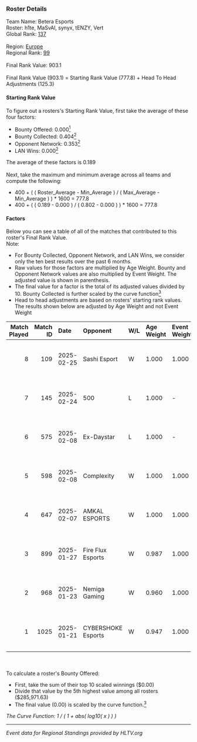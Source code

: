 ### Roster Details<br />
Team Name: Betera Esports<br />
Roster: h1te, MaSvAl, synyx, tENZY, Vert<br />
Global Rank: [137](../../standings_global_2025_02_28.md)<br />
<br />
Region: [Europe]( ../../standings_europe_2025_02_28.md)<br />
Regional Rank: [99]( ../../standings_europe_2025_02_28.md)<br />
<br />
Final Rank Value:  903.1<br />
<br />
Final Rank Value (903.1) = Starting Rank Value (777.8) + Head To Head Adjustments (125.3)<br />

#### Starting Rank Value<br />
To figure out a rosters's Starting Rank Value, first take the average of these four factors:<br />
- Bounty Offered: 0.000[<sup>1</sup>](#table2)
- Bounty Collected: 0.404[<sup>2</sup>](#table1)
- Opponent Network: 0.353[<sup>2</sup>](#table1)
- LAN Wins: 0.000[<sup>2</sup>](#table1)

The average of these factors is 0.189<br />
<br />
Next, take the maximum and minimum average across all teams and compute the following:<br />
- 400 + ( ( Roster_Average - Min_Average ) / ( Max_Average - Min_Average ) ) * 1600 = 777.8
- 400 + ( ( 0.189 - 0.000 ) / ( 0.802 - 0.000 ) ) * 1600 = 777.8


#### Factors<br />
Below you can see a table of all of the matches that contributed to this roster's Final Rank Value.<br />
Note:<br />

- For Bounty Collected, Opponent Network, and LAN Wins, we consider only the ten best results over the past 6 months.
- Raw values for those factors are multiplied by Age Weight. Bounty and Opponent Network values are also multiplied by Event Weight. The adjusted value is shown in parenthesis.
- The final value for a factor is the total of its adjusted values divided by 10. Bounty Collected is further scaled by the curve function[<sup>3</sup>](#curveFunction)
- Head to head adjustments are based on rosters' starting rank values. The results shown below are adjusted by Age Weight and not Event Weight
<span id="table1"></span><br />


| Match Played | Match ID | Date       | Opponent           | W/L | Age Weight | Event Weight | Bounty Collected | Opponent Network | LAN Wins  | H2H Adj. | Roster                           |
| -: | -: | :- | :- | :- | :- | :- | :- | :- | :- | -: | :- |
|            8 |      109 | 2025-02-25 | Sashi Esport       | W   | 1.000      | 1.000        | 0.016 (0.016)    | 0.637 (0.637)    | 0 (0.000) |    26.52 | h1te, MaSvAl, synyx, tENZY, Vert |
|            7 |      145 | 2025-02-24 | 500                | L   | 1.000      | -            | -                | -                | -         |    -2.37 | h1te, MaSvAl, synyx, tENZY, Vert |
|            6 |      575 | 2025-02-08 | Ex-Daystar         | L   | 1.000      | -            | -                | -                | -         |   -22.31 | h1te, MaSvAl, synyx, tENZY, Vert |
|            5 |      598 | 2025-02-08 | Complexity         | W   | 1.000      | 1.000        | 0.091 (0.091)    | 0.126 (0.126)    | 0 (0.000) |    20.17 | h1te, MaSvAl, synyx, tENZY, Vert |
|            4 |      647 | 2025-02-07 | AMKAL ESPORTS      | W   | 1.000      | 1.000        | 0.002 (0.002)    | 0.533 (0.533)    | 0 (0.000) |    23.28 | h1te, MaSvAl, synyx, tENZY, Vert |
|            3 |      899 | 2025-01-27 | Fire Flux Esports  | W   | 0.987      | 1.000        | 0.009 (0.009)    | 1.000 (0.987)    | 0 (0.000) |    27.09 | h1te, MaSvAl, synyx, tENZY, Vert |
|            2 |      968 | 2025-01-23 | Nemiga Gaming      | W   | 0.960      | 1.000        | 0.212 (0.203)    | 0.455 (0.437)    | 0 (0.000) |    27.73 | h1te, MaSvAl, synyx, tENZY, Vert |
|            1 |     1025 | 2025-01-21 | CYBERSHOKE Esports | W   | 0.947      | 1.000        | 0.015 (0.014)    | 0.859 (0.813)    | 0 (0.000) |    25.18 | h1te, MaSvAl, synyx, tENZY, Vert |

<br />
<span id="table2"></span><br />
To calculate a roster's Bounty Offered:<br />

- First, take the sum of their top 10 scaled winnings ($0.00)
- Divide that value by the 5th highest value among all rosters ($285,971.63)
- The final value (0.00) is scaled by the curve function.[<sup>3</sup>](#curveFunction)

<span id="curveFunction"></span>_The Curve Function: 1 / ( 1 + abs( log10( x ) ) )_<br />

---
_Event data for Regional Standings provided by HLTV.org_<br />
